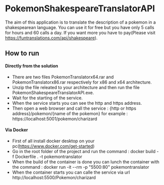 # PokemonShakespeareTranslatorAPI

The aim of this application is to translate the description of a pokemon in a shakespearean language.
You can use it for free but you have only 5 calls for hours and 60 calls a day. If you want more you have to pay(Please visit https://funtranslations.com/api/shakespeare).

## How to run 

#### Directly from the solution

- There are two files PokemonTranslatorx64.rar and PokemonTranslatorx86.rar respectively for x86 and x64 architecture.
- Unzip the file releated to your architecture and then run the file PokemonShakespeareTranslatorAPI.exe.
- Wait for the starting of the service.
- When the service starts you can see the http and https address.
- Then open a web browser and call the service : {http or https address}/pokemon/{name of the pokemon} for example : https://localhost:5001/pokemon/charizard


#### Via Docker

- First of all install docker desktop on your pc(https://www.docker.com/get-started)
- Go in the root folder of the project and run the command : docker build -f Dockerfile . -t pokemontranslator
- When the build of the container is done you can lunch the container with the command : docker run -it --rm -p "5500:80" pokemontranslator
- When the container starts you can calle the service via url http://localhost:5500/Pokemon/charizard
